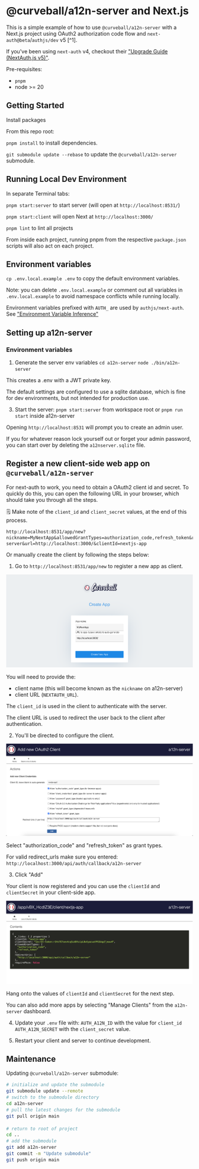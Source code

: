# @curveball/a12n-server and Next.js

This is a simple example of how to use `@curveball/a12n-server` with a Next.js project using  OAuth2 authorization code flow and `next-auth@beta`/`authjs/dev` v5 [^1].

If you've been using `next-auth` v4, checkout their ["Upgrade Guide (NextAuth.js v5)"](https://authjs.dev/getting-started/migrating-to-v5).

Pre-requisites:
- `pnpm` 
- node >= 20

## Getting Started

Install packages

From this repo root: 

`pnpm install` to install dependencies.

`git submodule update --rebase` to update the `@curveball/a12n-server` submodule.

## Running Local Dev Environment

In separate Terminal tabs:

`pnpm start:server` to start server (will open at `http://localhost:8531/`) 

`pnpm start:client` will open Next at `http://localhost:3000/`

`pnpm lint` to lint all projects

From inside each project, running pnpm <command> from the respective `package.json` scripts will also act on each project.

## Environment variables

`cp .env.local.example .env` to copy the default environment variables.

Note: you can delete `.env.local.example` or comment out all variables in `.env.local.example` to avoid namespace conflicts while running locally.

Environment variables prefixed with `AUTH_` are used by `authjs/next-auth`. See ["Environment Variable Inference"](https://authjs.dev/reference/nextjs#:~:text=next%2Dauth%40beta-,Environment%20variable%20inference,-NEXTAUTH_URL%20and%20NEXTAUTH_SECRET)


## Setting up a12n-server

### Environment variables

1. Generate the server env variables
`cd a12n-server`
`node ./bin/a12n-server`

This creates a .env with a JWT private key.

The default settings are configured to use a sqlite database, which is fine for dev environments, but not intended for production use.

3. Start the server:
 `pnpm start:server` from workspace root or `pnpm run start` inside a12n-server

Opening `http://localhost:8531` will prompt you to create an admin user. 

If you for whatever reason lock yourself out or forget your admin password, you can start over by deleting the `a12nserver.sqlite` file.

## Register a new client-side web app on `@curveball/a12n-server`

For next-auth to work, you need to obtain a OAuth2 client id and secret. To quickly do this, you can open the following URL in your browser, which should take you through all the steps. 

🗒️ Make note of the `client_id` and `client_secret` values, at the end of this process.

```
http://localhost:8531/app/new?nickname=MyNextApp&allowedGrantTypes=authorization_code,refresh_token&redirectUris=http://localhost:3000/api/auth/callback/a12n-server&url=http://localhost:3000/&clientId=nextjs-app
```

Or manually create the client by following the steps below:

1. Go to `http://localhost:8531/app/new` to register a new app as client. 

![screenshot of page for registering a new client-side application on a12n-server](./docs/img/create-new-app.png)

You will need to provide the:
- client name (this will become known as the `nickname` on a12n-server) 
- client URL (`NEXTAUTH_URL`). 

The `client_id` is used in the client to authenticate with the server.

The client URL is used to redirect the user back to the client after authentication.

2. You'll be directed to configure the client.

![screenshot of Edit OAuth2 Client page in a12n-server](./docs/img/add-oauth-client.png)
  
Select "authorization_code" and "refresh_token" as  grant types.
  
For valid redirect_urls make sure you entered: `http://localhost:3000/api/auth/callback/a12n-server`

3. Click "Add"

Your client is now registered and you can use the `clientId` and `clientSecret` in your client-side app.

![Screenshot of view after a new client is added with Oauth2 configurations](./docs/img/after-adding-client.png)

Hang onto the values of `clientId` and `clientSecret` for the next step.

You can also add more apps by selecting "Manage Clients" from the `a12n-server` dashboard.

4. Update your `.env` file with: 
`AUTH_A12N_ID` with the value for `client_id` 
`AUTH_A12N_SECRET` with the `client_secret` value.

5. Restart your client and server to continue development.

## Maintenance

Updating `@curveball/a12n-server` submodule:

```bash
# initialize and update the submodule
git submodule update --remote
# switch to the submodule directory
cd a12n-server
# pull the latest changes for the submodule
git pull origin main

# return to root of project
cd ..
# add the submodule
git add a12n-server
git commit -m "Update submodule"
git push origin main
```
